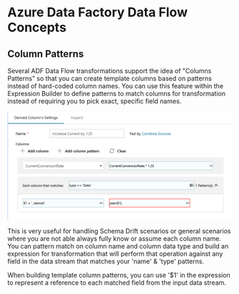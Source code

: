# Azure Data Factory Data Flow Concepts

## Column Patterns

Several ADF Data Flow transformations support the idea of "Columns Patterns" so that you can create template columns based on patterns instead of hard-coded column names. You can use this feature within the Expression Builder to define patterns to match columns for transformation instead of requiring you to pick exact, specific field names.

![derive column template columns](../images/dc.png "Template Column")

This is very useful for handling Schema Drift scenarios or general scenarios where you are not able always fully know or assume each column name. You can pattern match on column name and column data type and build an expression for transformation that will perform that operation against any field in the data stream that matches your 'name' & 'type' patterns.

When building template column patterns, you can use '$1' in the expression to represent a reference to each matched field from the input data stream.

